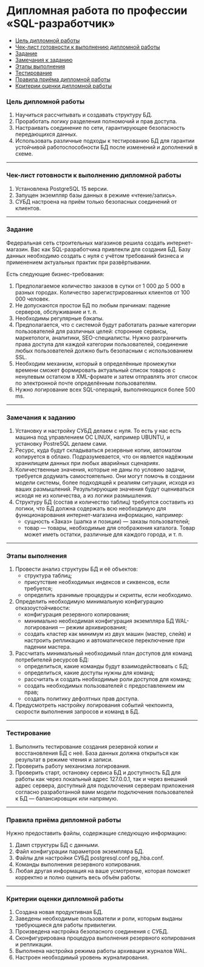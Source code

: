 # Дипломная работа по профессии «SQL-разработчик»

* [Цель дипломной работы](#цель-дипломной-работы)
* [Чек-лист готовности к выполнению дипломной работы](#Чек-лист-готовности-к-выполнению-дипломной-работы)
* [Задание](#задание)
* [Замечания к заданию](#замечания-к-заданию) 
* [Этапы выполнения](#этапы-выполнения) 
* [Тестирование](#тестирование) 
* [Правила приёма дипломной работы](#правила-приёма-итоговой-работы)
* [Критерии оценки дипломной работы](#критерии-оценки-итоговой-работы)

### Цель дипломной работы

1. Научиться рассчитывать и создавать структуру БД.
2. Проработать логику разделения полномочий и прав доступа.
3. Настраивать соединение по сети, гарантирующее безопасность передающихся данных. 
4. Использовать различные подходы к тестированию БД для гарантии устойчивой работоспособности БД после изменений и дополнений в схеме.

------

### Чек-лист готовности к выполнению дипломной работы

1. Установлена PostgreSQL 15 версии.
2. Запущен экземпляр базы данных в режиме «чтение/запись».
3. СУБД настроена на приём только безопасных соединений от клиентов.

------

### Задание 

Федеральная сеть строительных магазинов решила создать интернет-магазин. Вас как SQL-разработчика привлекли для создания БД. Базу данных необходимо создать с нуля с учётом требований бизнеса и применением актуальных практик при развёртывании. 

Есть следующие бизнес-требования:

1. Предполагаемое количество заказов в сутки от 1 000 до 5 000 в разных городах. Количество зарегистрированных клиентов от 100 000 человек.
2. Не допускаются простои БД по любым причинам: падение серверов, обслуживание и т. п.
3. Необходимы регулярные бэкапы.
4. Предполагается, что с системой будут работатать разные категории пользователей для различных целей: сторонние сервисы, маркетологи, аналитики, SEO-специалисты. Нужно разграничить права доступа для каждой категории пользователей, соединение любых пользователей должно быть безопасным с использованием SSL.
5. Необходим механизм, который в определённые промежутки времени сможет формировать актуальный список товаров с ненулевым остатком в XML-формате и затем отправлять этот список по электронной почте определённым пользователям.
7. Нужно логирование всех SQL-операций, выполняющихся более 500 ms.
  
---

### Замечания к заданию

1. Установку и настройку СУБД делаем с нуля. То есть у нас есть машина под управлением ОС LINUX, например UBUNTU, и установку PostreSQL делаем сами.
3. Ресурс, куда будут складываться резервные копии, автоматом копируется в облако. Подразумевается, что он является надёжным хранилищем данных при любых аварийных сценариях.
4. Количественные значения, которые не даны по условию задачи, требуется додумать самостоятельно. Они могут помочь в создании модели системы, более подходящей к реалиям ситуации, исходя из ваших размышлений. Результирующие значения будут оцениваться исходя не из количества, а из логики размышления.
5. Структуру БД (состав и количество таблиц) требуется составить из логики, что БД должна содержать всю необходимую для функционарования интернет-магазина информацию, например:
   - сущность «Заказ» (шапка и позиции) — заказы пользователей;
   - товар — товары, необходимые для отображения каталога. Товар может иметь остатки, различные для каждого города, и т. п.
 
---

### Этапы выполнения

1. Провести анализ структуры БД и её объектов:
    - структура таблиц;
    - присутствие необходимых индексов и сиквенсов, если требуется;
    - определить хранимые процедуры и скрипты, если необходимо.
2. Определить необходимую минимальную конфигурацию отказоустойчивости:
    - конфигурация резервного копирования; 
    - минимально необходимая конфигурация экземпляра БД WAL-логирования — режим архивирования;
    - создать кластер как минимум из двух машин (мастер, слейв) и настроить репликацию и автоматическое переключение при падении мастера.
3. Рассчитать минимальный необходимый план доступов для команд потребителей ресурсов БД:
    - определиться, какие команды будут взаимодействовать с БД;
    - определиться, какие доступы нужны для команд;
    - рассчитать и создать необходимые роли доступов для команд;
    - создать необходимых пользователей с предоставлением им прав;
    - создать политику дефолтных прав доступа.
4. Предусмотреть настройку логирования событий чекпоинта, скорости выполнения запросов и команд в БД.

---

###  Тестирование

1. Выполнить тестирование создания резервной копии и восстановления БД с неё. База данных должна открыться как результат в режиме чтения и записи.
2. Проверить работу механизма логирования.
3. Проверить старт, остановку сервиса БД и доступность БД для работы как через локальный адрес 127.0.0.1, так и через внешний адрес сервера, доступный для подключения серверам приложения согласно разработанной вами модели подключения пользователей к БД — балансировщик или напрямую.
 
---

###  Правила приёма дипломной работы

Нужно предоставить файлы, содержащие следующую информацию:

1. Дамп структуры БД с данными.
2. Файл конфигурации параметров экземпляра БД.
3. Файлы для настройки СУБД postgresql.conf pg_hba.conf.
4. Команды выполнения резервного копирования.
5. Любая другая информация на ваше усмотрение, которая поможет корректно и полно оценить весь объём работы.

---

### Критерии оценки дипломной работы

1. Создана новая продуктивная БД.
2. Заведены необходимые пользователи и роли, которым выданы требующиеся для работы привилегии.
3. Произведена настройка безопасного соединения с СУБД.
4. Сконфигурирована процедура выполнения резервного копирования и репликации.
5. Выполнена настройка режима работы архивации журналов WAL.
6. Настроен необходимый уровень журналирования.

